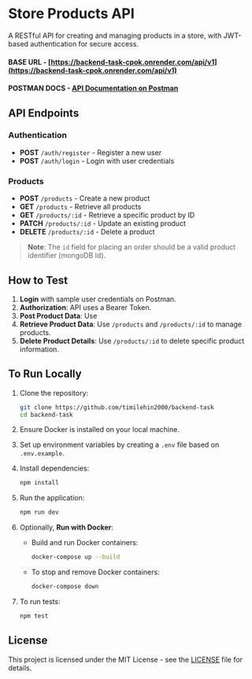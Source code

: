 # Store Products API

A RESTful API for creating and managing products in a store, with JWT-based authentication for secure access.

#### **BASE URL** - [https://backend-task-cpok.onrender.com/api/v1](https://backend-task-cpok.onrender.com/api/v1)

#### **POSTMAN DOCS** - [API Documentation on Postman](https://documenter.getpostman.com/view/36399546/2sAXqqcNbN#a856406c-037c-462d-a3e8-2f743d8e5fbe)

## API Endpoints

### Authentication

-   **POST** `/auth/register` - Register a new user
-   **POST** `/auth/login` - Login with user credentials

### Products

-   **POST** `/products` - Create a new product
-   **GET** `/products` - Retrieve all products
-   **GET** `/products/:id` - Retrieve a specific product by ID
-   **PATCH** `/products/:id` - Update an existing product
-   **DELETE** `/products/:id` - Delete a product

> **Note**: The `id` field for placing an order should be a valid product identifier (mongoDB Id).

## How to Test

1. **Login** with sample user credentials on Postman.
2. **Authorization**: API uses a Bearer Token.
3. **Post Product Data**: Use
4. **Retrieve Product Data**: Use `/products` and `/products/:id` to manage products.
5. **Delete Product Details**: Use `/products/:id` to delete specific product information.

## To Run Locally

1. Clone the repository:

    ```bash
    git clone https://github.com/timilehin2000/backend-task
    cd backend-task
    ```

2. Ensure Docker is installed on your local machine.

3. Set up environment variables by creating a `.env` file based on `.env.example`.

4. Install dependencies:

    ```bash
    npm install
    ```

5. Run the application:

    ```bash
    npm run dev
    ```

6. Optionally, **Run with Docker**:
    - Build and run Docker containers:
        ```bash
        docker-compose up --build
        ```
    - To stop and remove Docker containers:
        ```bash
        docker-compose down
        ```
7. To run tests:

    ```bash
    npm test
    ```

## License

This project is licensed under the MIT License - see the [LICENSE](LICENSE) file for details.
